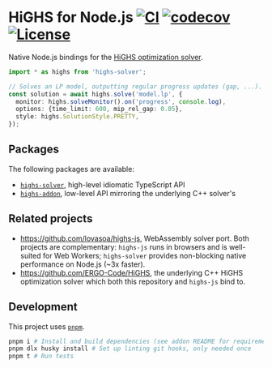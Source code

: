# HiGHS for Node.js [![CI](https://github.com/opvious/highs.ts/actions/workflows/ci.yml/badge.svg)](https://github.com/opvious/highs.ts/actions/workflows/ci.yml) [![codecov](https://codecov.io/gh/opvious/highs.ts/branch/main/graph/badge.svg?token=yZatY8V1oT)](https://codecov.io/gh/opvious/highs.ts) [![License](https://img.shields.io/badge/License-Apache_2.0-blue.svg)](https://opensource.org/licenses/Apache-2.0)

Native Node.js bindings for the [HiGHS optimization solver][highs].

```typescript
import * as highs from 'highs-solver';

// Solves an LP model, outputting regular progress updates (gap, ...).
const solution = await highs.solve('model.lp', {
  monitor: highs.solveMonitor().on('progress', console.log),
  options: {time_limit: 600, mip_rel_gap: 0.05},
  style: highs.SolutionStyle.PRETTY,
});
```

## Packages

The following packages are available:

+ [`highs-solver`](/packages/highs-solver), high-level idiomatic TypeScript API
+ [`highs-addon`](/packages/highs-addon), low-level API mirroring the underlying
  C++ solver's

## Related projects

+ https://github.com/lovasoa/highs-js, WebAssembly solver port. Both projects
  are complementary: `highs-js` runs in browsers and is well-suited for Web
  Workers; `highs-solver` provides non-blocking native performance on Node.js
  (~3x faster).
+ https://github.com/ERGO-Code/HiGHS, the underlying C++ HiGHS optimization
  solver which both this repository and `highs-js` bind to.

[highs]: https://github.com/ERGO-COde/HiGHS

## Development

This project uses [`pnpm`](https://pnpm.io/).

```sh
pnpm i # Install and build dependencies (see addon README for requirements)
pnpm dlx husky install # Set up linting git hooks, only needed once
pnpm t # Run tests
```
